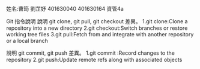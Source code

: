 姓名:曹筠 劉芷妤 401630040 401630164 資管4a

Git 指令說明
說明 git clone, git pull, git checkout 差異。
1.git clone:Clone a repository into a new directory 
2.git checkout:Switch branches or restore working tree files
3.git pull:Fetch from and integrate with another repository or a local branch

說明 git commit, git push 差異。
1.git commit :Record changes to the repository
2.git push:Update remote refs along with associated objects
